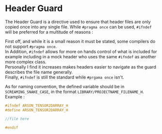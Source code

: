 #  Header Guard

The Header Guard is a directive used to ensure that header files are only copied once into any single file. While `#pragma once` can be used, `#ifndef` will be preferred for a multitude of reasons :  

First off, and while it is a small reason it must be stated, some compilers do not support `#pragma once`.   
In Addition, `#ifndef` allows for more on hands control of what is included for example including in a mock header who uses the same `#ifndef` as another more complex class.  
Personally I find it increases makes headers easier to navigate as the guard describes the file name generally.  
Finally, `#ifndef` is still the standard while `#prgama once` isn't.

As for naming convention, the defined variable should be in `SCREAMING_SNAKE_CASE`, in the format `LIBRARY/PROJECTNAME_FILENAME_H`.
Example :
``` cpp linenums="1"
#ifndef ARSON_TENSOR2DARRAY_H
#define ARSON_TENSOR2DARRAY_H

//file here

#endif
```
